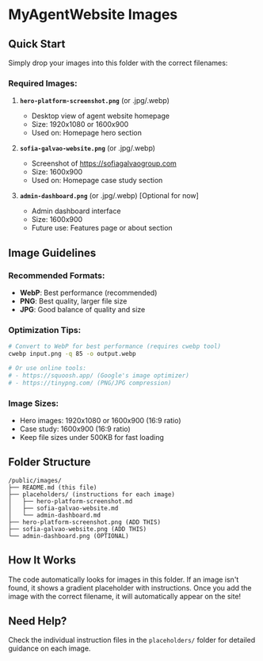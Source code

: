 # MyAgentWebsite Images

## Quick Start

Simply drop your images into this folder with the correct filenames:

### Required Images:

1. **`hero-platform-screenshot.png`** (or .jpg/.webp)
   - Desktop view of agent website homepage
   - Size: 1920x1080 or 1600x900
   - Used on: Homepage hero section

2. **`sofia-galvao-website.png`** (or .jpg/.webp)
   - Screenshot of https://sofiagalvaogroup.com
   - Size: 1600x900
   - Used on: Homepage case study section

3. **`admin-dashboard.png`** (or .jpg/.webp) [Optional for now]
   - Admin dashboard interface
   - Size: 1600x900
   - Future use: Features page or about section

## Image Guidelines

### Recommended Formats:
- **WebP**: Best performance (recommended)
- **PNG**: Best quality, larger file size
- **JPG**: Good balance of quality and size

### Optimization Tips:

```bash
# Convert to WebP for best performance (requires cwebp tool)
cwebp input.png -q 85 -o output.webp

# Or use online tools:
# - https://squoosh.app/ (Google's image optimizer)
# - https://tinypng.com/ (PNG/JPG compression)
```

### Image Sizes:
- Hero images: 1920x1080 or 1600x900 (16:9 ratio)
- Case study: 1600x900 (16:9 ratio)
- Keep file sizes under 500KB for fast loading

## Folder Structure

```
/public/images/
├── README.md (this file)
├── placeholders/ (instructions for each image)
│   ├── hero-platform-screenshot.md
│   ├── sofia-galvao-website.md
│   └── admin-dashboard.md
├── hero-platform-screenshot.png (ADD THIS)
├── sofia-galvao-website.png (ADD THIS)
└── admin-dashboard.png (OPTIONAL)
```

## How It Works

The code automatically looks for images in this folder. If an image isn't found, it shows a gradient placeholder with instructions. Once you add the image with the correct filename, it will automatically appear on the site!

## Need Help?

Check the individual instruction files in the `placeholders/` folder for detailed guidance on each image.
